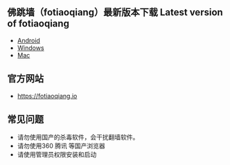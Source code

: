 
## 佛跳墙（fotiaoqiang）最新版本下载 Latest version of fotiaoqiang</a>
- <a href="https://github.com/foye2019/fotiaoqiang/releases/download/1.0.0/fotiaoqiang-android-v1.0.0.apk">Android</a>
- <a href="https://github.com/foye2019/fotiaoqiang/releases/download/1.0.0/fotiaoqiang-win32-1.0.0.zip">Windows</a>
- <a href="https://github.com/foye2019/fotiaoqiang/releases/download/1.0.0/fotiaoqiang_mac_darwin_amd64_installv1.0.0.dmg">Mac</a>


## 官方网站
- https://fotiaoqiang.io


## 常见问题
- 请勿使用国产的杀毒软件，会干扰翻墙软件。
- 请勿使用360 腾讯 等国产浏览器
- 请使用管理员权限安装和启动
